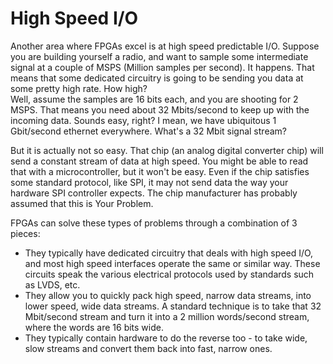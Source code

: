 # High Speed I/O

Another area where FPGAs excel is at high speed predictable I/O.  Suppose you are
building yourself a radio, and want to sample some intermediate signal at a couple 
of MSPS (Million samples per second).  It happens.  That means that some dedicated
circuitry is going to be sending you data at some pretty high rate.  How high?  
Well, assume the samples are 16 bits each, and you are shooting for 2 MSPS.  That 
means you need about 32 Mbits/second to keep up with the incoming data.  Sounds easy, 
right?  I mean, we have ubiquitous 1 Gbit/second ethernet everywhere.  What's a 
32 Mbit signal stream?

But it is actually not so easy.  That chip (an analog digital converter chip) will send 
a constant stream of data at high speed.  You might be able to read that with a microcontroller,
but it won't be easy.  Even if the chip satisfies some standard protocol, like SPI,
it may not send data the way your hardware SPI controller expects.  The chip manufacturer
has probably assumed that this is Your Problem.

FPGAs can solve these types of problems through a combination of 3 pieces:

- They typically have dedicated circuitry that deals with high speed I/O, and most high
speed interfaces operate the same or similar way.  These circuits speak the various electrical
protocols used by standards such as LVDS, etc.
- They allow you to quickly pack high speed, narrow data streams, into lower speed, wide
data streams.  A standard technique is to take that 32 Mbit/second stream and turn it
into a 2 million words/second stream, where the words are 16 bits wide.
- They typically contain hardware to do the reverse too - to take wide, slow streams and
convert them back into fast, narrow ones.
